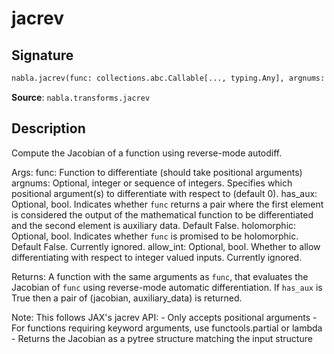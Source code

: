# jacrev

## Signature

```python
nabla.jacrev(func: collections.abc.Callable[..., typing.Any], argnums: int | tuple[int, ...] | list[int] | None = None, has_aux: bool = False, holomorphic: bool = False, allow_int: bool = False) -> collections.abc.Callable[..., typing.Any]
```

**Source**: `nabla.transforms.jacrev`

## Description

Compute the Jacobian of a function using reverse-mode autodiff.

Args:
    func: Function to differentiate (should take positional arguments)
    argnums: Optional, integer or sequence of integers. Specifies which
        positional argument(s) to differentiate with respect to (default 0).
    has_aux: Optional, bool. Indicates whether `func` returns a pair where the
        first element is considered the output of the mathematical function to be
        differentiated and the second element is auxiliary data. Default False.
    holomorphic: Optional, bool. Indicates whether `func` is promised to be
        holomorphic. Default False. Currently ignored.
    allow_int: Optional, bool. Whether to allow differentiating with
        respect to integer valued inputs. Currently ignored.

Returns:
    A function with the same arguments as `func`, that evaluates the Jacobian of
    `func` using reverse-mode automatic differentiation. If `has_aux` is True
    then a pair of (jacobian, auxiliary_data) is returned.

Note:
    This follows JAX's jacrev API:
    - Only accepts positional arguments
    - For functions requiring keyword arguments, use functools.partial or lambda
    - Returns the Jacobian as a pytree structure matching the input structure
